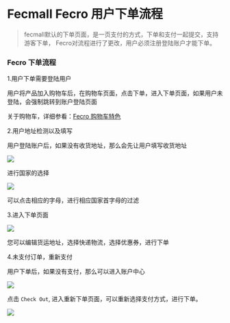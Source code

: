 Fecmall Fecro 用户下单流程
==========

> fecmall默认的下单页面，是一页支付的方式，下单和支付一起提交，支持游客下单，
Fecro对流程进行了更改，用户必须注册登陆账户才能下单。

### Fecro 下单流程


1.用户下单需要登陆用户

用户将产品加入购物车后，在购物车页面，点击下单，进入下单页面，如果用户未登陆，会强制跳转到账户登陆页面


关于购物车，详细参看：[Fecro 购物车特色](fecmall-fecro-cart.md)

2.用户地址检测以及填写

用户登陆账户后，如果没有收货地址，那么会先让用户填写收货地址

![](images/fecro-7.jpg)

进行国家的选择

![](images/fecro-8.jpg)


可以点击相应的字母，进行相应国家首字母的过滤


3.进入下单页面

![](images/fecro-9.jpg)

您可以编辑货运地址，选择快递物流，选择优惠券，进行下单

4.未支付订单，重新支付

用户下单后，如果没有支付，那么可以进入账户中心

![](images/fecro-21.jpg)

点击 `Check Out`, 进入重新下单页面，可以重新选择支付方式，进行下单。

![](images/fecro-22.jpg)



















